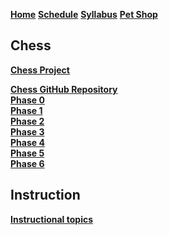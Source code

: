 [**Home**](Home)
[**Schedule**](Home#outcomes) <!--If structure for schedules is made, they could be moved to wiki-->
[**Syllabus**](../instruction/syllabus/syllabus.md)
[**Pet Shop**](../petshop/petshop.md)

## Chess
[**Chess Project**](../chess/chess.md)  
<!--Chess Assignments-->
[**Chess GitHub Repository**](../chess/chess-github-repository/chess-github-repository.md)  
[**Phase 0**](../chess/0-chess-moves/chess-moves.md)  
[**Phase 1**](../chess/1-chess-game/chess-game.md)  
[**Phase 2**](../chess/2-server-design/server-design.md)  
[**Phase 3**](../chess/3-web-api/web-api.md)  
[**Phase 4**](../chess/4-database/database.md)  
[**Phase 5**](../chess/5-pregame/pregame.md)  
[**Phase 6**](../chess/6-gameplay/gameplay.md)  
<!--I don't think we need to link to getting started directly through here?-->

## Instruction
[**Instructional topics**](../instruction/modules.md)
<!--Write out topics in either alphabetical or instruction order, or only parent links within modules.md-->

<!--Files not listed:
  - Chess: Code Quality Rubric
  - Phase 0: Game of Chess
  - Phase 3: TA Tips
  - Phase 4: Debugging Tips
  - Chess Phases: Getting Started (6)
  - All 40 instruction topics
-->
